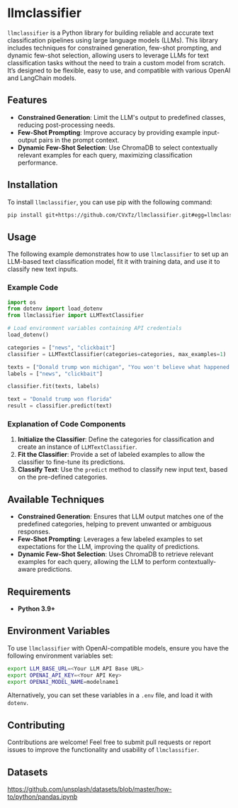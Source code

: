 # llmclassifier

`llmclassifier` is a Python library for building reliable and accurate text classification pipelines using large language models (LLMs). This library includes techniques for constrained generation, few-shot prompting, and dynamic few-shot selection, allowing users to leverage LLMs for text classification tasks without the need to train a custom model from scratch. It’s designed to be flexible, easy to use, and compatible with various OpenAI and LangChain models.

## Features

- **Constrained Generation**: Limit the LLM's output to predefined classes, reducing post-processing needs.
- **Few-Shot Prompting**: Improve accuracy by providing example input-output pairs in the prompt context.
- **Dynamic Few-Shot Selection**: Use ChromaDB to select contextually relevant examples for each query, maximizing classification performance.

## Installation

To install `llmclassifier`, you can use pip with the following command:

```bash
pip install git+https://github.com/CVxTz/llmclassifier.git#egg=llmclassifier
```

## Usage

The following example demonstrates how to use `llmclassifier` to set up an LLM-based text classification model, fit it with training data, and use it to classify new text inputs.

### Example Code

```python
import os
from dotenv import load_dotenv
from llmclassifier import LLMTextClassifier

# Load environment variables containing API credentials
load_dotenv()

categories = ["news", "clickbait"]
classifier = LLMTextClassifier(categories=categories, max_examples=1)

texts = ["Donald trump won michigan", "You won't believe what happened next!"]
labels = ["news", "clickbait"]

classifier.fit(texts, labels)

text = "Donald trump won florida"
result = classifier.predict(text)

```

### Explanation of Code Components

1. **Initialize the Classifier**: Define the categories for classification and create an instance of `LLMTextClassifier`.
2. **Fit the Classifier**: Provide a set of labeled examples to allow the classifier to fine-tune its predictions.
3. **Classify Text**: Use the `predict` method to classify new input text, based on the pre-defined categories.

## Available Techniques

- **Constrained Generation**: Ensures that LLM output matches one of the predefined categories, helping to prevent unwanted or ambiguous responses.
- **Few-Shot Prompting**: Leverages a few labeled examples to set expectations for the LLM, improving the quality of predictions.
- **Dynamic Few-Shot Selection**: Uses ChromaDB to retrieve relevant examples for each query, allowing the LLM to perform contextually-aware predictions.

## Requirements

- **Python 3.9+**

## Environment Variables

To use `llmclassifier` with OpenAI-compatible models, ensure you have the following environment variables set:

```bash
export LLM_BASE_URL=<Your LLM API Base URL>
export OPENAI_API_KEY=<Your API Key>
export OPENAI_MODEL_NAME=modelname1
```

Alternatively, you can set these variables in a `.env` file, and load it with `dotenv`.

## Contributing

Contributions are welcome! Feel free to submit pull requests or report issues to improve the functionality and usability of `llmclassifier`.


## Datasets

https://github.com/unsplash/datasets/blob/master/how-to/python/pandas.ipynb 